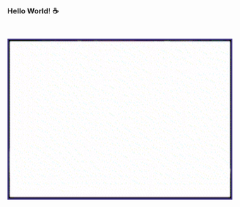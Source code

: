 ### Hello World! ☕

<!--
**IagoICS/IagoICS** is a ✨ _special_ ✨ repository because its `README.md` (this file) appears on your GitHub profile.

Here are some ideas to get you started:

- 🔭 I’m currently working on ...
- 🌱 I’m currently learning ...
- 👯 I’m looking to collaborate on ...
- 🤔 I’m looking for help with ...
- 💬 Ask me about ...
- 📫 How to reach me: ...
- 😄 Pronouns: ...
- ⚡ Fun fact: ...
-->
<br>
<p ><img align="" src="https://github.com/IagoICS/IagoICS/blob/main/y2meta_com_-_Katana_Zero_Dance_Edit_AdobeExpress.gif "width="640" height="360" style="border: 3px solid #483D8B" /></p>
<br>


